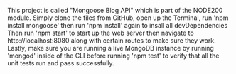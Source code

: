 This project is called "Mongoose Blog API" which is part of the NODE200 module. Simply clone the files from GitHub, open up the Terminal, run 'npm install mongoose' then run 'npm install' again to insall all devDependencies Then run 'npm start' to start up the web server then navigate to http://localhost:8080 along with certain routes to make sure they work. Lastly, make sure you are running a live MongoDB instance by running 'mongod' inside of the CLI before running 'npm test' to verify that all the unit tests run and pass successfully.